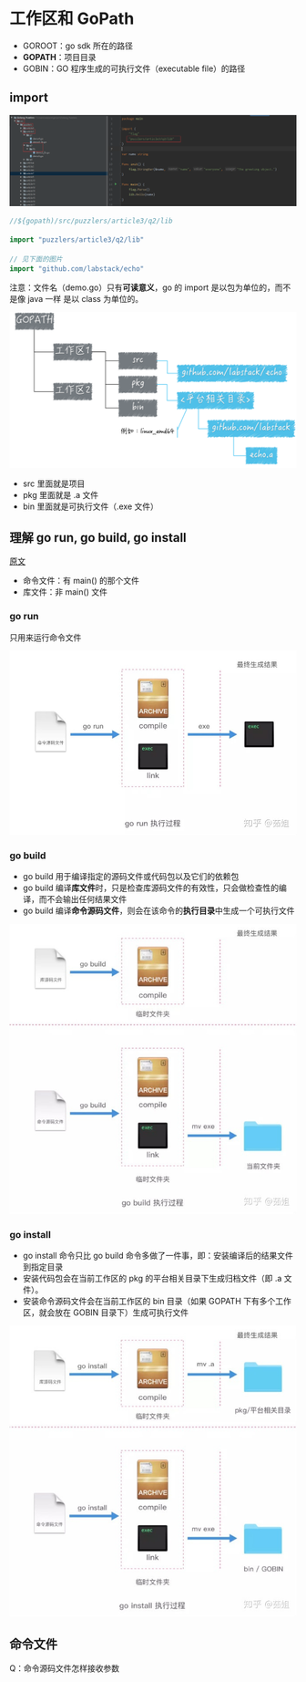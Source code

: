 # 工作区和 GoPath

* GOROOT：go sdk 所在的路径
* **GOPATH**：项目目录
* GOBIN：GO 程序生成的可执行文件（executable file）的路径


## import
![](pic/gopath.png)
```go
//${gopath)/src/puzzlers/article3/q2/lib

import "puzzlers/article3/q2/lib"

// 见下面的图片
import "github.com/labstack/echo"
```

注意：文件名（demo.go）只有**可读意义**，go 的 import 是以包为单位的，而不是像 java 一样
是以 class 为单位的。

![](pic/go-project.png)

* src 里面就是项目
* pkg 里面就是 .a 文件
* bin 里面就是可执行文件（.exe 文件）

## 理解 go run, go build, go install

[原文](https://zhuanlan.zhihu.com/p/62893405)

* 命令文件：有 main() 的那个文件
* 库文件：非 main() 文件

### go run

只用来运行命令文件

![](pic/go-run.jpg)



### go build

* go build 用于编译指定的源码文件或代码包以及它们的依赖包
* go build 编译**库文件**时，只是检查库源码文件的有效性，只会做检查性的编译，而不会输出任何结果文件
* go build 编译**命令源码文件**，则会在该命令的**执行目录**中生成一个可执行文件

![](pic/go-build.jpg)

### go install

* go install 命令只比 go build 命令多做了一件事，即：安装编译后的结果文件到指定目录
* 安装代码包会在当前工作区的 pkg 的平台相关目录下生成归档文件（即 .a 文件）。 
* 安装命令源码文件会在当前工作区的 bin 目录（如果 GOPATH 下有多个工作区，就会放在 GOBIN 目录下）生成可执行文件

![](pic/go-install.jpg)

## 命令文件

Q：命令源码文件怎样接收参数









